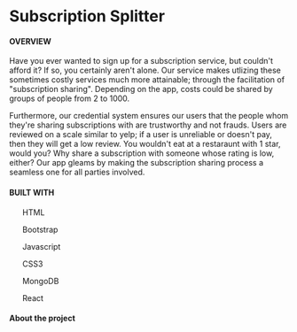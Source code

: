 # Subscription Splitter

<strong> <h4> OVERVIEW </h4> </strong>


<p>Have you ever wanted to sign up for a subscription service, but couldn't afford it?
If so, you certainly aren't alone. Our service makes utlizing these sometimes costly services
much more attainable; through the facilitation of "subscription sharing". Depending on the 
app, costs could be shared by groups of people from 2 to 1000. </p>

  <p>  Furthermore, our credential system ensures our users that the people whom they're sharing 
subscriptions with are trustworthy and not frauds. Users are reviewed on a scale similar to yelp;
if a user is unreliable or doesn't pay, then they will get a low review. You wouldn't eat at a 
restaraunt with 1 star, would you? Why share a subscription with someone whose rating is low, either?
Our app gleams by making the subscription sharing process a seamless one for all parties involved. </p>

<strong> <h4> BUILT WITH </h4> </strong>

<ol> HTML </ol>
<ol> Bootstrap </ol>
<ol> Javascript </ol>
<ol> CSS3 </ol>
<ol> MongoDB </ol>
<ol> React </ol>

<strong> <h4> About the project </h4> </strong>


